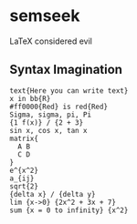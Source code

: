 # semseek

LaTeX considered evil

## Syntax Imagination

```
text{Here you can write text}
x in bb{R}
#ff0000{Red} is red{Red}
Sigma, sigma, pi, Pi
{1 f(x)} / {2 + 3}
sin x, cos x, tan x
matrix{
  A B
  C D
}
e^{x^2}
a_{ij}
sqrt{2}
{delta x} / {delta y}
lim {x->0} {2x^2 + 3x + 7}
sum {x = 0 to infinity} {x^2}
```
